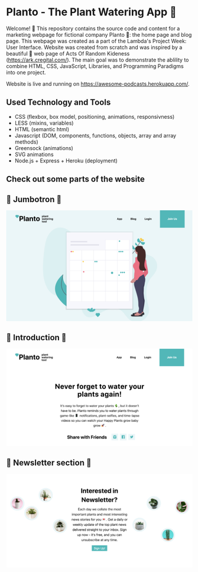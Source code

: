 # Planto - The Plant Watering App 🌵

Welcome! 👋 This repository contains the source code and content for a marketing webpage for fictional company Planto 🌿: the home page and blog page. This webpage was created as a part of the Lambda's Project Week: User Interface. Website was created from scratch and was inspired by a beautiful 💜 web page of Acts Of Random Kideness (https://ark.cregital.com/). The main goal was to demonstrate the ablility to combine HTML, CSS, JavaScript, Libraries, and Programming Paradigms into one project.

Website is live and running on https://awesome-podcasts.herokuapp.com/.

## Used Technology and Tools

- CSS (flexbox, box model, positioning, animations, responsivness)
- LESS (mixins, variables)
- HTML (semantic html)
- Javascript (DOM, components, functions, objects, array and array methods)
- Greensock (animations)
- SVG animations
- Node.js + Express + Heroku (deployment)

## Check out some parts of the website

## 🌵 Jumbotron 🌵

![Website](https://github.com/ivanahuckova/plant-watering-app/blob/svg-animations-and-deploying/assets/design/design1.png)

## 🌿 Introduction 🌿

![Website](https://github.com/ivanahuckova/plant-watering-app/blob/svg-animations-and-deploying/assets/design/design3.png)

## 🌱 Newsletter section 🌱

![Website](https://github.com/ivanahuckova/plant-watering-app/blob/svg-animations-and-deploying/assets/design/design2.png)
